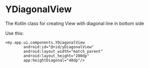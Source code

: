 # YDiagonalView
The Kotlin class for creating View with diagonal line in bottom side

Use this:
```
<my.app.ui.components.YDiagonalView
        android:id="@+id/yDiagonalView"
        android:layout_width="match_parent"
        android:layout_height="200dp"
        app:heightDiagonal="40dp"/>
```
